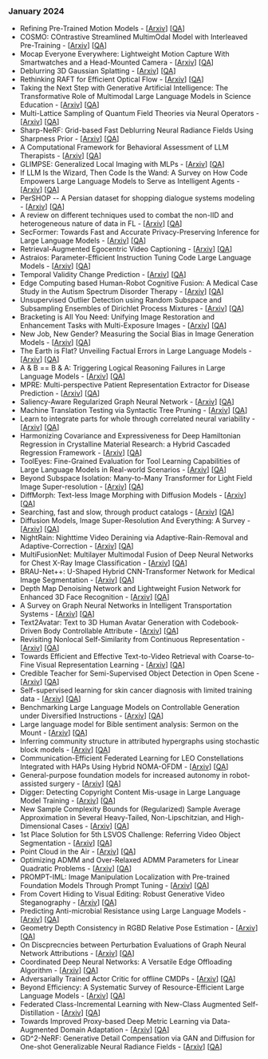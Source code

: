 
### January 2024
- Refining Pre-Trained Motion Models - [[Arxiv](https://arxiv.org/abs/2401.00850)] [[QA](https://github.com/taesiri/ArXivQA/blob/main/papers/2401.00850.md)]
- COSMO: COntrastive Streamlined MultimOdal Model with Interleaved   Pre-Training - [[Arxiv](https://arxiv.org/abs/2401.00849)] [[QA](https://github.com/taesiri/ArXivQA/blob/main/papers/2401.00849.md)]
- Mocap Everyone Everywhere: Lightweight Motion Capture With Smartwatches   and a Head-Mounted Camera - [[Arxiv](https://arxiv.org/abs/2401.00847)] [[QA](https://github.com/taesiri/ArXivQA/blob/main/papers/2401.00847.md)]
- Deblurring 3D Gaussian Splatting - [[Arxiv](https://arxiv.org/abs/2401.00834)] [[QA](https://github.com/taesiri/ArXivQA/blob/main/papers/2401.00834.md)]
- Rethinking RAFT for Efficient Optical Flow - [[Arxiv](https://arxiv.org/abs/2401.00833)] [[QA](https://github.com/taesiri/ArXivQA/blob/main/papers/2401.00833.md)]
- Taking the Next Step with Generative Artificial Intelligence: The   Transformative Role of Multimodal Large Language Models in Science Education - [[Arxiv](https://arxiv.org/abs/2401.00832)] [[QA](https://github.com/taesiri/ArXivQA/blob/main/papers/2401.00832.md)]
- Multi-Lattice Sampling of Quantum Field Theories via Neural Operators - [[Arxiv](https://arxiv.org/abs/2401.00828)] [[QA](https://github.com/taesiri/ArXivQA/blob/main/papers/2401.00828.md)]
- Sharp-NeRF: Grid-based Fast Deblurring Neural Radiance Fields Using   Sharpness Prior - [[Arxiv](https://arxiv.org/abs/2401.00825)] [[QA](https://github.com/taesiri/ArXivQA/blob/main/papers/2401.00825.md)]
- A Computational Framework for Behavioral Assessment of LLM Therapists - [[Arxiv](https://arxiv.org/abs/2401.00820)] [[QA](https://github.com/taesiri/ArXivQA/blob/main/papers/2401.00820.md)]
- GLIMPSE: Generalized Local Imaging with MLPs - [[Arxiv](https://arxiv.org/abs/2401.00816)] [[QA](https://github.com/taesiri/ArXivQA/blob/main/papers/2401.00816.md)]
- If LLM Is the Wizard, Then Code Is the Wand: A Survey on How Code   Empowers Large Language Models to Serve as Intelligent Agents - [[Arxiv](https://arxiv.org/abs/2401.00812)] [[QA](https://github.com/taesiri/ArXivQA/blob/main/papers/2401.00812.md)]
- PerSHOP -- A Persian dataset for shopping dialogue systems modeling - [[Arxiv](https://arxiv.org/abs/2401.00811)] [[QA](https://github.com/taesiri/ArXivQA/blob/main/papers/2401.00811.md)]
- A review on different techniques used to combat the non-IID and   heterogeneous nature of data in FL - [[Arxiv](https://arxiv.org/abs/2401.00809)] [[QA](https://github.com/taesiri/ArXivQA/blob/main/papers/2401.00809.md)]
- SecFormer: Towards Fast and Accurate Privacy-Preserving Inference for   Large Language Models - [[Arxiv](https://arxiv.org/abs/2401.00793)] [[QA](https://github.com/taesiri/ArXivQA/blob/main/papers/2401.00793.md)]
- Retrieval-Augmented Egocentric Video Captioning - [[Arxiv](https://arxiv.org/abs/2401.00789)] [[QA](https://github.com/taesiri/ArXivQA/blob/main/papers/2401.00789.md)]
- Astraios: Parameter-Efficient Instruction Tuning Code Large Language   Models - [[Arxiv](https://arxiv.org/abs/2401.00788)] [[QA](https://github.com/taesiri/ArXivQA/blob/main/papers/2401.00788.md)]
- Temporal Validity Change Prediction - [[Arxiv](https://arxiv.org/abs/2401.00779)] [[QA](https://github.com/taesiri/ArXivQA/blob/main/papers/2401.00779.md)]
- Edge Computing based Human-Robot Cognitive Fusion: A Medical Case Study   in the Autism Spectrum Disorder Therapy - [[Arxiv](https://arxiv.org/abs/2401.00776)] [[QA](https://github.com/taesiri/ArXivQA/blob/main/papers/2401.00776.md)]
- Unsupervised Outlier Detection using Random Subspace and Subsampling   Ensembles of Dirichlet Process Mixtures - [[Arxiv](https://arxiv.org/abs/2401.00773)] [[QA](https://github.com/taesiri/ArXivQA/blob/main/papers/2401.00773.md)]
- Bracketing is All You Need: Unifying Image Restoration and Enhancement   Tasks with Multi-Exposure Images - [[Arxiv](https://arxiv.org/abs/2401.00766)] [[QA](https://github.com/taesiri/ArXivQA/blob/main/papers/2401.00766.md)]
- New Job, New Gender? Measuring the Social Bias in Image Generation   Models - [[Arxiv](https://arxiv.org/abs/2401.00763)] [[QA](https://github.com/taesiri/ArXivQA/blob/main/papers/2401.00763.md)]
- The Earth is Flat? Unveiling Factual Errors in Large Language Models - [[Arxiv](https://arxiv.org/abs/2401.00761)] [[QA](https://github.com/taesiri/ArXivQA/blob/main/papers/2401.00761.md)]
- A &amp; B == B &amp; A: Triggering Logical Reasoning Failures in Large Language   Models - [[Arxiv](https://arxiv.org/abs/2401.00757)] [[QA](https://github.com/taesiri/ArXivQA/blob/main/papers/2401.00757.md)]
- MPRE: Multi-perspective Patient Representation Extractor for Disease   Prediction - [[Arxiv](https://arxiv.org/abs/2401.00756)] [[QA](https://github.com/taesiri/ArXivQA/blob/main/papers/2401.00756.md)]
- Saliency-Aware Regularized Graph Neural Network - [[Arxiv](https://arxiv.org/abs/2401.00755)] [[QA](https://github.com/taesiri/ArXivQA/blob/main/papers/2401.00755.md)]
- Machine Translation Testing via Syntactic Tree Pruning - [[Arxiv](https://arxiv.org/abs/2401.00751)] [[QA](https://github.com/taesiri/ArXivQA/blob/main/papers/2401.00751.md)]
- Learn to integrate parts for whole through correlated neural variability - [[Arxiv](https://arxiv.org/abs/2401.00746)] [[QA](https://github.com/taesiri/ArXivQA/blob/main/papers/2401.00746.md)]
- Harmonizing Covariance and Expressiveness for Deep Hamiltonian   Regression in Crystalline Material Research: a Hybrid Cascaded Regression   Framework - [[Arxiv](https://arxiv.org/abs/2401.00744)] [[QA](https://github.com/taesiri/ArXivQA/blob/main/papers/2401.00744.md)]
- ToolEyes: Fine-Grained Evaluation for Tool Learning Capabilities of   Large Language Models in Real-world Scenarios - [[Arxiv](https://arxiv.org/abs/2401.00741)] [[QA](https://github.com/taesiri/ArXivQA/blob/main/papers/2401.00741.md)]
- Beyond Subspace Isolation: Many-to-Many Transformer for Light Field   Image Super-resolution - [[Arxiv](https://arxiv.org/abs/2401.00740)] [[QA](https://github.com/taesiri/ArXivQA/blob/main/papers/2401.00740.md)]
- DiffMorph: Text-less Image Morphing with Diffusion Models - [[Arxiv](https://arxiv.org/abs/2401.00739)] [[QA](https://github.com/taesiri/ArXivQA/blob/main/papers/2401.00739.md)]
- Searching, fast and slow, through product catalogs - [[Arxiv](https://arxiv.org/abs/2401.00737)] [[QA](https://github.com/taesiri/ArXivQA/blob/main/papers/2401.00737.md)]
- Diffusion Models, Image Super-Resolution And Everything: A Survey - [[Arxiv](https://arxiv.org/abs/2401.00736)] [[QA](https://github.com/taesiri/ArXivQA/blob/main/papers/2401.00736.md)]
- NightRain: Nighttime Video Deraining via Adaptive-Rain-Removal and   Adaptive-Correction - [[Arxiv](https://arxiv.org/abs/2401.00729)] [[QA](https://github.com/taesiri/ArXivQA/blob/main/papers/2401.00729.md)]
- MultiFusionNet: Multilayer Multimodal Fusion of Deep Neural Networks for   Chest X-Ray Image Classification - [[Arxiv](https://arxiv.org/abs/2401.00728)] [[QA](https://github.com/taesiri/ArXivQA/blob/main/papers/2401.00728.md)]
- BRAU-Net++: U-Shaped Hybrid CNN-Transformer Network for Medical Image   Segmentation - [[Arxiv](https://arxiv.org/abs/2401.00722)] [[QA](https://github.com/taesiri/ArXivQA/blob/main/papers/2401.00722.md)]
- Depth Map Denoising Network and Lightweight Fusion Network for Enhanced   3D Face Recognition - [[Arxiv](https://arxiv.org/abs/2401.00719)] [[QA](https://github.com/taesiri/ArXivQA/blob/main/papers/2401.00719.md)]
- A Survey on Graph Neural Networks in Intelligent Transportation Systems - [[Arxiv](https://arxiv.org/abs/2401.00713)] [[QA](https://github.com/taesiri/ArXivQA/blob/main/papers/2401.00713.md)]
- Text2Avatar: Text to 3D Human Avatar Generation with Codebook-Driven   Body Controllable Attribute - [[Arxiv](https://arxiv.org/abs/2401.00711)] [[QA](https://github.com/taesiri/ArXivQA/blob/main/papers/2401.00711.md)]
- Revisiting Nonlocal Self-Similarity from Continuous Representation - [[Arxiv](https://arxiv.org/abs/2401.00708)] [[QA](https://github.com/taesiri/ArXivQA/blob/main/papers/2401.00708.md)]
- Towards Efficient and Effective Text-to-Video Retrieval with   Coarse-to-Fine Visual Representation Learning - [[Arxiv](https://arxiv.org/abs/2401.00701)] [[QA](https://github.com/taesiri/ArXivQA/blob/main/papers/2401.00701.md)]
- Credible Teacher for Semi-Supervised Object Detection in Open Scene - [[Arxiv](https://arxiv.org/abs/2401.00695)] [[QA](https://github.com/taesiri/ArXivQA/blob/main/papers/2401.00695.md)]
- Self-supervised learning for skin cancer diagnosis with limited training   data - [[Arxiv](https://arxiv.org/abs/2401.00692)] [[QA](https://github.com/taesiri/ArXivQA/blob/main/papers/2401.00692.md)]
- Benchmarking Large Language Models on Controllable Generation under   Diversified Instructions - [[Arxiv](https://arxiv.org/abs/2401.00690)] [[QA](https://github.com/taesiri/ArXivQA/blob/main/papers/2401.00690.md)]
- Large language model for Bible sentiment analysis: Sermon on the Mount - [[Arxiv](https://arxiv.org/abs/2401.00689)] [[QA](https://github.com/taesiri/ArXivQA/blob/main/papers/2401.00689.md)]
- Inferring community structure in attributed hypergraphs using stochastic   block models - [[Arxiv](https://arxiv.org/abs/2401.00688)] [[QA](https://github.com/taesiri/ArXivQA/blob/main/papers/2401.00688.md)]
- Communication-Efficient Federated Learning for LEO Constellations   Integrated with HAPs Using Hybrid NOMA-OFDM - [[Arxiv](https://arxiv.org/abs/2401.00685)] [[QA](https://github.com/taesiri/ArXivQA/blob/main/papers/2401.00685.md)]
- General-purpose foundation models for increased autonomy in   robot-assisted surgery - [[Arxiv](https://arxiv.org/abs/2401.00678)] [[QA](https://github.com/taesiri/ArXivQA/blob/main/papers/2401.00678.md)]
- Digger: Detecting Copyright Content Mis-usage in Large Language Model   Training - [[Arxiv](https://arxiv.org/abs/2401.00676)] [[QA](https://github.com/taesiri/ArXivQA/blob/main/papers/2401.00676.md)]
- New Sample Complexity Bounds for (Regularized) Sample Average   Approximation in Several Heavy-Tailed, Non-Lipschitzian, and High-Dimensional   Cases - [[Arxiv](https://arxiv.org/abs/2401.00664)] [[QA](https://github.com/taesiri/ArXivQA/blob/main/papers/2401.00664.md)]
- 1st Place Solution for 5th LSVOS Challenge: Referring Video Object   Segmentation - [[Arxiv](https://arxiv.org/abs/2401.00663)] [[QA](https://github.com/taesiri/ArXivQA/blob/main/papers/2401.00663.md)]
- Point Cloud in the Air - [[Arxiv](https://arxiv.org/abs/2401.00658)] [[QA](https://github.com/taesiri/ArXivQA/blob/main/papers/2401.00658.md)]
- Optimizing ADMM and Over-Relaxed ADMM Parameters for Linear Quadratic   Problems - [[Arxiv](https://arxiv.org/abs/2401.00657)] [[QA](https://github.com/taesiri/ArXivQA/blob/main/papers/2401.00657.md)]
- PROMPT-IML: Image Manipulation Localization with Pre-trained Foundation   Models Through Prompt Tuning - [[Arxiv](https://arxiv.org/abs/2401.00653)] [[QA](https://github.com/taesiri/ArXivQA/blob/main/papers/2401.00653.md)]
- From Covert Hiding to Visual Editing: Robust Generative Video   Steganography - [[Arxiv](https://arxiv.org/abs/2401.00652)] [[QA](https://github.com/taesiri/ArXivQA/blob/main/papers/2401.00652.md)]
- Predicting Anti-microbial Resistance using Large Language Models - [[Arxiv](https://arxiv.org/abs/2401.00642)] [[QA](https://github.com/taesiri/ArXivQA/blob/main/papers/2401.00642.md)]
- Geometry Depth Consistency in RGBD Relative Pose Estimation - [[Arxiv](https://arxiv.org/abs/2401.00639)] [[QA](https://github.com/taesiri/ArXivQA/blob/main/papers/2401.00639.md)]
- On Discprecncies between Perturbation Evaluations of Graph Neural   Network Attributions - [[Arxiv](https://arxiv.org/abs/2401.00633)] [[QA](https://github.com/taesiri/ArXivQA/blob/main/papers/2401.00633.md)]
- Coordinated Deep Neural Networks: A Versatile Edge Offloading Algorithm - [[Arxiv](https://arxiv.org/abs/2401.00631)] [[QA](https://github.com/taesiri/ArXivQA/blob/main/papers/2401.00631.md)]
- Adversarially Trained Actor Critic for offline CMDPs - [[Arxiv](https://arxiv.org/abs/2401.00629)] [[QA](https://github.com/taesiri/ArXivQA/blob/main/papers/2401.00629.md)]
- Beyond Efficiency: A Systematic Survey of Resource-Efficient Large   Language Models - [[Arxiv](https://arxiv.org/abs/2401.00625)] [[QA](https://github.com/taesiri/ArXivQA/blob/main/papers/2401.00625.md)]
- Federated Class-Incremental Learning with New-Class Augmented   Self-Distillation - [[Arxiv](https://arxiv.org/abs/2401.00622)] [[QA](https://github.com/taesiri/ArXivQA/blob/main/papers/2401.00622.md)]
- Towards Improved Proxy-based Deep Metric Learning via Data-Augmented   Domain Adaptation - [[Arxiv](https://arxiv.org/abs/2401.00617)] [[QA](https://github.com/taesiri/ArXivQA/blob/main/papers/2401.00617.md)]
- GD^2-NeRF: Generative Detail Compensation via GAN and Diffusion for   One-shot Generalizable Neural Radiance Fields - [[Arxiv](https://arxiv.org/abs/2401.00616)] [[QA](https://github.com/taesiri/ArXivQA/blob/main/papers/2401.00616.md)]
